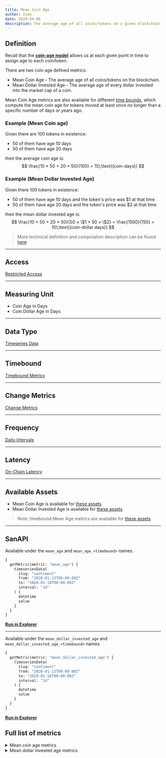 ```yaml
---
title: Mean Coin Age
author: Ivan
date: 2020-04-06
description: The average age of all coins/tokens on a given blockchain
---
```


## Definition

Recall that the **[coin-age model](/metrics/details/stack-coin-age-model)**
allows us at each given point in time to assign age to each coin/token.

There are two coin age defined metrics:

- Mean Coin Age - The average age of all coins/tokens on the blockchain.
- Mean Dollar Invested Age - The average age of every dollar invested into the market cap of a coin.

Mean Coin Age metrics are also available for different [time bounds](/metrics/details/timebound), which 
compute the mean coin age for tokens moved at least once no longer than a specific number of days or years ago.

### Example (Mean Coin age)

Given there are 100 tokens in existence:

- 50 of them have age 10 days
- 50 of them have age 20 days

then the average coin age is:
$$
\frac{10 × 50 + 20 × 50}{100} = 15\;\text{(coin-days)}
$$

### Example (Mean Dollar Invested Age)

Given there 100 tokens in existence:

- 50 of them have age 10 days and the token's price was \$1 at that time
- 50 of them have age 20 days and the token's price was \$2 at that time

then the mean dollar invested age is: 
$$
\frac{10 × 50 + 20 × 50}{50 × \$1 + 50 × \$2} = \frac{1500}{150} = 10\;\text{(coin-dollar days)}
$$

> More technical definition and computation description can be found
> [here](/metrics/mean-coin-age/mean-coin-age-technical)

---

## Access

[Restricted Access](/metrics/details/access#restricted-access)

---

## Measuring Unit

- Coin Age in Days
- Coin Dollar Age in Days

---

## Data Type

[Timeseries Data](/metrics/details/data-type#timeseries-data)

---

## Timebound

[Timebound Metrics](/metrics/details/timebound)

---

## Change Metrics

[Change Metrics](/metrics/details/change_metrics)

---

## Frequency

[Daily Intervals](/metrics/details/frequency#daily-frequency)

---

## Latency

[On-Chain Latency](/metrics/details/latency#on-chain-latency)

---

## Available Assets

- Mean Coin Age is available for [these
  assets](<https://api.santiment.net/graphiql?query=%7B%0A%20%20getMetric(metric%3A%20%22mean_age%22)%20%7B%0A%20%20%20%20metadata%20%7B%0A%20%20%20%20%20%20availableSlugs%0A%20%20%20%20%7D%0A%20%20%7D%0A%7D%0A>)
- Mean Dollar Invested Age is available for [these assets](<https://api.santiment.net/graphiql?query=%7B%0A%20%20getMetric(metric%3A%20%22mean_dollar_invested_age%22)%20%7B%0A%20%20%20%20metadata%20%7B%0A%20%20%20%20%20%20availableSlugs%0A%20%20%20%20%7D%0A%20%20%7D%0A%7D%0A>)

> Note: timebound Mean Age metrics are available for [these
  assets](<https://api.santiment.net/graphiql?query=%7B%0A%20%20getMetric(metric%3A%20%22mean_age_90d%22)%20%7B%0A%20%20%20%20metadata%20%7B%0A%20%20%20%20%20%20availableSlugs%0A%20%20%20%20%7D%0A%20%20%7D%0A%7D%0A>)

---

## SanAPI

Available under the `mean_age` and `mean_age_<timebound>` names.

```graphql
{
  getMetric(metric: "mean_age") {
    timeseriesData(
      slug: "santiment"
      from: "2020-01-13T00:00:00Z"
      to: "2020-01-18T00:00:00Z"
      interval: "1d"
    ) {
      datetime
      value
    }
  }
}
```

**[Run in Explorer](<https://api.santiment.net/graphiql?query=%7B%0A%20%20getMetric(metric%3A%20%22mean_age%22)%20%7B%0A%20%20%20%20timeseriesData(%0A%20%20%20%20%20%20slug%3A%20%22santiment%22%0A%20%20%20%20%20%20from%3A%20%222020-01-13T00%3A00%3A00Z%22%0A%20%20%20%20%20%20to%3A%20%222020-01-18T00%3A00%3A00Z%22%0A%20%20%20%20%20%20interval%3A%20%221d%22)%20%7B%0A%20%20%20%20%20%20%20%20datetime%0A%20%20%20%20%20%20%20%20value%0A%20%20%20%20%7D%0A%20%20%7D%0A%7D%0A&variables=>)**

---

Available under the `mean_dollar_invested_age` and 
`mean_dollar_invested_age_<timebound>` names.

```graphql
{
  getMetric(metric: "mean_dollar_invested_age") {
    timeseriesData(
      slug: "santiment"
      from: "2020-01-13T00:00:00Z"
      to: "2020-01-18T00:00:00Z"
      interval: "1d"
    ) {
      datetime
      value
    }
  }
}
```

**[Run in Explorer](<https://api.santiment.net/graphiql?query=%7B%0A%20%20getMetric(metric%3A%20%22mean_dollar_invested_age%22)%20%7B%0A%20%20%20%20timeseriesData(%0A%20%20%20%20%20%20slug%3A%20%22santiment%22%0A%20%20%20%20%20%20from%3A%20%222020-01-13T00%3A00%3A00Z%22%0A%20%20%20%20%20%20to%3A%20%222020-01-18T00%3A00%3A00Z%22%0A%20%20%20%20%20%20interval%3A%20%221d%22)%20%7B%0A%20%20%20%20%20%20%20%20datetime%0A%20%20%20%20%20%20%20%20value%0A%20%20%20%20%7D%0A%20%20%7D%0A%7D%0A&variables=>)**

## Full list of metrics

<Details>
<Summary>Mean coin age metrics</Summary>
- mean_age
- mean_age_90d
- mean_age_180d
- mean_age_365d
- mean_age_2y
- mean_age_3y
- mean_age_5y
</Details>

<Details>
<Summary>Mean dollar invested age metrics</Summary>
- mean_dollar_invested_age
- mean_dollar_invested_age_90d
- mean_dollar_invested_age_180d
- mean_dollar_invested_age_365d
- mean_dollar_invested_age_2y
- mean_dollar_invested_age_3y
- mean_dollar_invested_age_5y
- mean_dollar_invested_age_change_1d
- mean_dollar_invested_age_change_7d
- mean_dollar_invested_age_change_30d
</Details>

